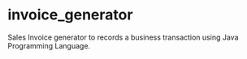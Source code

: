 # invoice_generator
Sales Invoice generator to records a business transaction using Java Programming Language.
